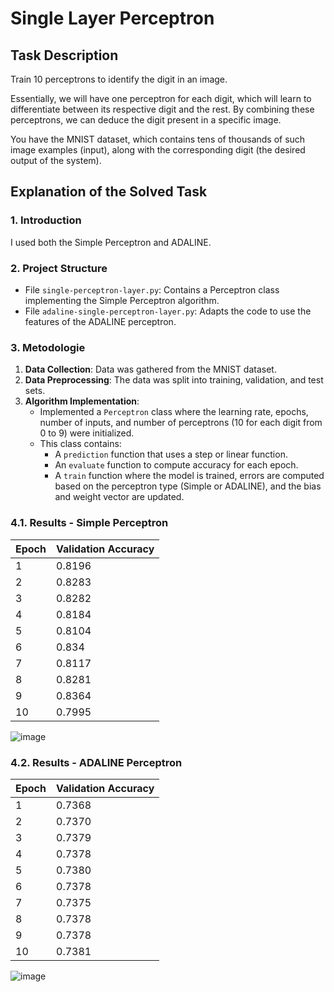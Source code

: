# Single Layer Perceptron

## Task Description
Train 10 perceptrons to identify the digit in an image.

Essentially, we will have one perceptron for each digit, which will learn to differentiate between its respective digit and the rest. By combining these perceptrons, we can deduce the digit present in a specific image.

You have the MNIST dataset, which contains tens of thousands of such image examples (input), along with the corresponding digit (the desired output of the system).

## Explanation of the Solved Task

### 1. Introduction
I used both the Simple Perceptron and ADALINE.

### 2. Project Structure
- File ``single-perceptron-layer.py``: Contains a Perceptron class implementing the Simple Perceptron algorithm.
- File ``adaline-single-perceptron-layer.py``: Adapts the code to use the features of the ADALINE perceptron.

### 3. Metodologie
1. **Data Collection**: Data was gathered from the MNIST dataset.
2. **Data Preprocessing**: The data was split into training, validation, and test sets.
3. **Algorithm Implementation**:
   - Implemented a ``Perceptron`` class where the learning rate, epochs, number of inputs, and number of perceptrons (10 for each digit from 0 to 9) were initialized.
   - This class contains:
     - A ``prediction`` function that uses a step or linear function.
     - An ``evaluate`` function to compute accuracy for each epoch.
     - A ``train`` function where the model is trained, errors are computed based on the perceptron type (Simple or ADALINE), and the bias and weight vector are updated.

### 4.1. Results - Simple Perceptron
| Epoch | Validation Accuracy |
|-------|---------------------|
| 1     | 0.8196              |
| 2     | 0.8283              |
| 3     | 0.8282              |
| 4     | 0.8184              |
| 5     | 0.8104              |
| 6     | 0.834               |
| 7     | 0.8117              |
| 8     | 0.8281              |
| 9     | 0.8364              |
| 10    | 0.7995              |

![image](https://github.com/user-attachments/assets/da23a087-9abb-4b4f-aa72-77003e15d541)


### 4.2. Results - ADALINE Perceptron
| Epoch | Validation Accuracy |
|-------|---------------------|
| 1     | 0.7368              |
| 2     | 0.7370              |
| 3     | 0.7379              |
| 4     | 0.7378              |
| 5     | 0.7380              |
| 6     | 0.7378              |
| 7     | 0.7375              |
| 8     | 0.7378              |
| 9     | 0.7378              |
| 10    | 0.7381              |

![image](https://github.com/user-attachments/assets/8139132c-29da-49e8-9e8d-5e41c7645013)



